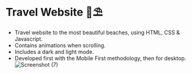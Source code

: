 # Travel Website 🌊⛱
+ Travel website to the most beautiful beaches, using HTML, CSS & Javascript.
+ Contains animations when scrolling.
+ Includes a dark and light mode.
+ Developed first with the Mobile First methodology, then for desktop.
  ![Screenshot (7)](https://user-images.githubusercontent.com/96900783/156964425-1ea3f48b-610f-4a90-9106-4331fb5fb189.png)
